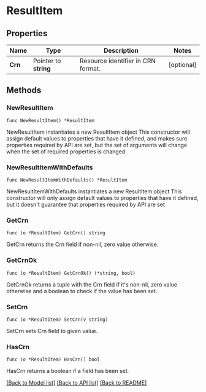 # ResultItem

## Properties

Name | Type | Description | Notes
------------ | ------------- | ------------- | -------------
**Crn** | Pointer to **string** | Resource identifier in CRN format. | [optional] 

## Methods

### NewResultItem

`func NewResultItem() *ResultItem`

NewResultItem instantiates a new ResultItem object
This constructor will assign default values to properties that have it defined,
and makes sure properties required by API are set, but the set of arguments
will change when the set of required properties is changed

### NewResultItemWithDefaults

`func NewResultItemWithDefaults() *ResultItem`

NewResultItemWithDefaults instantiates a new ResultItem object
This constructor will only assign default values to properties that have it defined,
but it doesn't guarantee that properties required by API are set

### GetCrn

`func (o *ResultItem) GetCrn() string`

GetCrn returns the Crn field if non-nil, zero value otherwise.

### GetCrnOk

`func (o *ResultItem) GetCrnOk() (*string, bool)`

GetCrnOk returns a tuple with the Crn field if it's non-nil, zero value otherwise
and a boolean to check if the value has been set.

### SetCrn

`func (o *ResultItem) SetCrn(v string)`

SetCrn sets Crn field to given value.

### HasCrn

`func (o *ResultItem) HasCrn() bool`

HasCrn returns a boolean if a field has been set.


[[Back to Model list]](../README.md#documentation-for-models) [[Back to API list]](../README.md#documentation-for-api-endpoints) [[Back to README]](../README.md)


